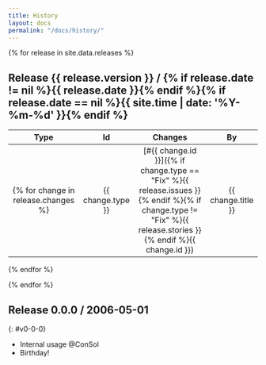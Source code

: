 ```yaml
---
title: History
layout: docs
permalink: "/docs/history/"
---
```


{% for release in site.data.releases %}
<h2 id="{{ release.tag }}">Release {{ release.version }} / {% if release.date != nil %}{{ release.date }}{% endif %}{% if release.date == nil %}{{ site.time | date: '%Y-%m-%d' }}{% endif %}</h2>

| Type | Id | Changes | By |
|:----:|:--:|:-------:|:--:|
{% for change in release.changes %}| {{ change.type }} | [#{{ change.id }}]({% if change.type == "Fix" %}{{ release.issues }}{% endif %}{% if change.type != "Fix" %}{{ release.stories }}{% endif %}{{ change.id }}) | {{ change.title }} | {{ change.author }} |
{% endfor %}

{% endfor %}

## Release 0.0.0 / 2006-05-01
{: #v0-0-0}

- Internal usage @ConSol
- Birthday!
